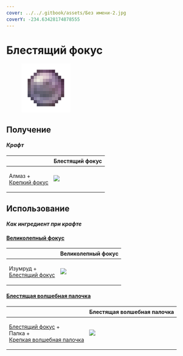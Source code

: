 ```yaml
---
cover: ../../.gitbook/assets/Без имени-2.jpg
coverY: -234.63428174878555
---
```


# Блестящий фокус

<figure><img src="../../.gitbook/assets/focus_2_128.png" alt=""><figcaption></figcaption></figure>

## Получение

#### _Крафт_

| ㅤ                                                        | Блестящий фокус                         |
| -------------------------------------------------------- | --------------------------------------- |
| <p>Алмаз +<br><a href="focus_1.md">Крепкий фокус</a></p> | ![](../../.gitbook/assets/focus\_2.png) |

## Использование

#### _Как ингредиент при крафте_

#### [Великолепный фокус](focus\_3.md)

| ㅤ                                                            | Великолепный фокус                      |
| ------------------------------------------------------------ | --------------------------------------- |
| <p>Изумруд +<br><a href="focus_2.md">Блестящий фокус</a></p> | ![](../../.gitbook/assets/focus\_3.png) |

#### [Блестящая волшебная палочка](divining\_rod\_2.md)

| ㅤ                                                                                                                         | Блестящая волшебная палочка                     |
| ------------------------------------------------------------------------------------------------------------------------- | ----------------------------------------------- |
| <p><a href="focus_2.md">Блестящий фокус</a> +<br>Палка +<br><a href="divining_rod_1.md">Крепкая волшебная палочка</a></p> | ![](../../.gitbook/assets/divining\_rod\_2.png) |
